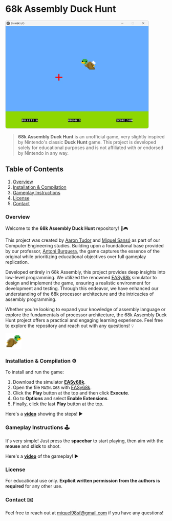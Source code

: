 # 68k Assembly Duck Hunt

<img src="assets/GameScreenshoot.webp" alt="Game Screenshoot" width="448" height="336">

> **68k Assembly Duck Hunt** is an unofficial game, very slightly inspired by Nintendo's classic **Duck Hunt** game. This project is developed solely for educational purposes and is not affiliated with or endorsed by Nintendo in any way.

## Table of Contents
1. [Overview](#overview)
2. [Installation & Compilation](#installation--compilation)
3. [Gameplay Instructions](#gameplay-instructions)
4. [License](#license)
5. [Contact](#contact)

### Overview
Welcome to the **68k Assembly Duck Hunt** repository! 🦆🎮

This project was created by 
<a href="https://github.com/AaronTudor-tester" target="_blank">Aaron Tudor</a> 
and 
<a href="https://github.com/miquelsf" target="_blank">Miquel Sansó</a> 
as part of our Computer Engineering studies. Building upon a foundational base provided by our professor, 
<a href="https://github.com/aburguera" target="_blank">Antoni Burguera</a>, 
the game captures the essence of the original while prioritizing educational objectives over full gameplay replication.

Developed entirely in 68k Assembly, this project provides deep insights into low-level programming. We utilized the renowned 
<a href="https://www.easy68k.com/" target="_blank">EASy68k</a> 
simulator to design and implement the game, ensuring a realistic environment for development and testing. Through this endeavor, we have enhanced our understanding of the 68k processor architecture and the intricacies of assembly programming.

Whether you're looking to expand your knowledge of assembly language or explore the fundamentals of processor architecture, the 68k Assembly Duck Hunt project offers a practical and engaging learning experience. Feel free to explore the repository and reach out with any questions! 💡

<img src="assets/GameLogo.webp" alt="Game Logo" width="50" height="50">

### Installation & Compilation ⚙️

To install and run the game:

1. Download the simulator 
   <a href="https://www.easy68k.com/" target="_blank">**EASy68k**</a>.
2. Open the file `MAIN.X68` with 
   <a href="https://www.easy68k.com/" target="_blank">EASy68k</a>.
3. Click the **Play** button at the top and then click **Execute**.
4. Go to **Options** and select **Enable Extensions**.
5. Finally, click the last **Play** button at the top.

Here's a 
<a href="https://youtu.be/eGJJY1Rsqjw" target="_blank">**video**</a> 
showing the steps! ▶️

### Gameplay Instructions 🕹️

It's very simple! Just press the **spacebar** to start playing, then aim with the **mouse** and **click** to shoot.

Here's a 
<a href="https://youtu.be/SFCFCO39x4E" target="_blank">**video**</a> 
of the gameplay! ▶️

### License

For educational use only. **Explicit written permission from the authors is required** for any other use.

### Contact ✉️

Feel free to reach out at 
<a href="mailto:miquel98sf@gmail.com" target="_blank">miquel98sf@gmail.com</a> 
if you have any questions!
